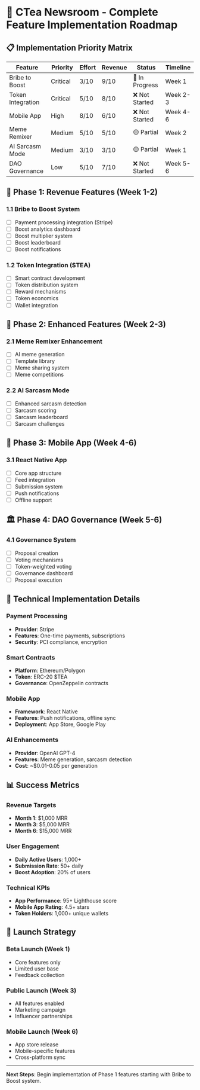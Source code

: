# 🚀 CTea Newsroom - Complete Feature Implementation Roadmap

## 📋 **Implementation Priority Matrix**

| Feature | Priority | Effort | Revenue | Status | Timeline |
|---------|----------|--------|---------|--------|----------|
| Bribe to Boost | Critical | 3/10 | 9/10 | 🔄 In Progress | Week 1 |
| Token Integration | Critical | 5/10 | 8/10 | ❌ Not Started | Week 2-3 |
| Mobile App | High | 8/10 | 6/10 | ❌ Not Started | Week 4-6 |
| Meme Remixer | Medium | 5/10 | 5/10 | 🟡 Partial | Week 2 |
| AI Sarcasm Mode | Medium | 3/10 | 3/10 | 🟡 Partial | Week 1 |
| DAO Governance | Low | 5/10 | 7/10 | ❌ Not Started | Week 5-6 |

## 🎯 **Phase 1: Revenue Features (Week 1-2)**

### 1.1 Bribe to Boost System
- [ ] Payment processing integration (Stripe)
- [ ] Boost analytics dashboard
- [ ] Boost multiplier system
- [ ] Boost leaderboard
- [ ] Boost notifications

### 1.2 Token Integration ($TEA)
- [ ] Smart contract development
- [ ] Token distribution system
- [ ] Reward mechanisms
- [ ] Token economics
- [ ] Wallet integration

## 🎨 **Phase 2: Enhanced Features (Week 2-3)**

### 2.1 Meme Remixer Enhancement
- [ ] AI meme generation
- [ ] Template library
- [ ] Meme sharing system
- [ ] Meme competitions

### 2.2 AI Sarcasm Mode
- [ ] Enhanced sarcasm detection
- [ ] Sarcasm scoring
- [ ] Sarcasm leaderboard
- [ ] Sarcasm challenges

## 📱 **Phase 3: Mobile App (Week 4-6)**

### 3.1 React Native App
- [ ] Core app structure
- [ ] Feed integration
- [ ] Submission system
- [ ] Push notifications
- [ ] Offline support

## 🏛️ **Phase 4: DAO Governance (Week 5-6)**

### 4.1 Governance System
- [ ] Proposal creation
- [ ] Voting mechanisms
- [ ] Token-weighted voting
- [ ] Governance dashboard
- [ ] Proposal execution

## 🔧 **Technical Implementation Details**

### Payment Processing
- **Provider**: Stripe
- **Features**: One-time payments, subscriptions
- **Security**: PCI compliance, encryption

### Smart Contracts
- **Platform**: Ethereum/Polygon
- **Token**: ERC-20 $TEA
- **Governance**: OpenZeppelin contracts

### Mobile App
- **Framework**: React Native
- **Features**: Push notifications, offline sync
- **Deployment**: App Store, Google Play

### AI Enhancements
- **Provider**: OpenAI GPT-4
- **Features**: Meme generation, sarcasm detection
- **Cost**: ~$0.01-0.05 per generation

## 📊 **Success Metrics**

### Revenue Targets
- **Month 1**: $1,000 MRR
- **Month 3**: $5,000 MRR
- **Month 6**: $15,000 MRR

### User Engagement
- **Daily Active Users**: 1,000+
- **Submission Rate**: 50+ daily
- **Boost Adoption**: 20% of users

### Technical KPIs
- **App Performance**: 95+ Lighthouse score
- **Mobile App Rating**: 4.5+ stars
- **Token Holders**: 1,000+ unique wallets

## 🚀 **Launch Strategy**

### Beta Launch (Week 1)
- Core features only
- Limited user base
- Feedback collection

### Public Launch (Week 3)
- All features enabled
- Marketing campaign
- Influencer partnerships

### Mobile Launch (Week 6)
- App store release
- Mobile-specific features
- Cross-platform sync

---

**Next Steps**: Begin implementation of Phase 1 features starting with Bribe to Boost system. 